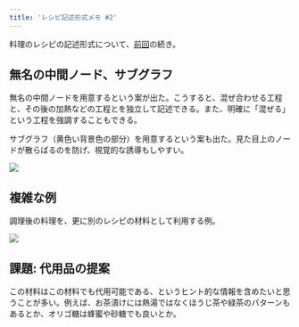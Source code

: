 ```yaml
---
title: 'レシピ記述形式メモ #2'
---
```

料理のレシピの記述形式について、[前回](https://r7kamura.com/articles/2022-05-13-mermaid-recipe-memo)の続き。

無名の中間ノード、サブグラフ
--------------

無名の中間ノードを用意するという案が出た。こうすると、混ぜ合わせる工程と、その後の加熱などの工程とを独立して記述できる。また、明確に「混ぜる」という工程を強調することもできる。

サブグラフ（黄色い背景色の部分）を用意するという案も出た。見た目上のノードが散らばるのを防げ、視覚的な誘導もしやすい。

![](https://lh3.googleusercontent.com/docs/AG8NV2YSaZYp9DwLk889NO4vUsFVOA20DMg0reM5IJuIhBY6oKMFtJ11aFi5mBOAtE_kkqoEAi4BA5Bu3V1Hw-OXaQSPe1h0h8Hvp7vjjAjJDt83dVG-8h1pmLzv2_2PumKYGE3ecfc4Snu8ukvCw0juezPTH1ATQHSLffz4SOKkBM-6kMqv95Qfq-vhprfXAOEo1gcSsx1P7oX3FgVRHvbvqOHR3aErVp3zFfVFl_5oucYQWHuegqXrg2DX2zgkluUDaTqQSCn77zCyKJS1-lkQcMtW-IwSkpm0_qOPqa_PJqYno32ZzEcog9jKqa81ZfgCE57ftF485OskYtRc3NCxp6IUZZgwM4LGRRhlvpPLczuRlnwoVjdVCgnKSDdnN3XokuMoHV7tvGzWIp-2LzbEYGMW_NDYeLaL7VOneza2-0littBd8vydidCdCIxdEGHVgLo5m5Bcrn8d4l0CKYXiUOS_4htn0WF_xjd9r6JsUhVjEOUoKDTU0N0klRE7HmkAdw0jkkTTwMgQQmomBfjIPO4nop29cNzfwtz4vjg0VfZnZ1HZr7N9drlTs06oFaHhA4vutSqlpfnzf_oKvAbyG8wGE6H4YqVn3IZPVaCqXjU2QymG9ipZ4DNmCz0rO7md7OG91WjWZ4ZXhvyd45jEhXuS8HAfuvoFey-SIG3oFb9s_meavypJMmfxTfG-YpCMv9SGsNYRf_wIaNS7c1VllEm2kH2lZ05uwQpV5Wf9ImUS5napMd1pstD4cJdeDrnbieP36XkumOp9o8oVUFUEk3l7O65KCRNrxOOOsSiU5CLmAsWpSwTdpPMLmjiyqP3RqIoG1LTh3GwrFGc_jzuBgyjIjLE_fV3aaT6Nzz3JXkQrMXnWpwZtRvPp25bkgx7tr82d4URi5TflUgAKHDqMO12aaomYCzLIOpcEJynaa7IqZ8NAlk6J3edfxPia1WswJciwaVUn7VfFw-4k4MH4fCgtFLNUC41eMEBxGWDV1JdMNrZQMCeVoOi-k47gRL7ceIoEKPtW_UNDFHjIGaaraT9SqAKJyrUaBAiJhzRSKuv7nCLzUXVFqBZPpYGuz3rNWRbsycgf5hhocI4szGfC2abu4dBRHb0cGrBPvyFVBR4ZXV-J25krr91YH7OV0FBexBYTn03lO3W3AarbQlyAIdx3JQphLdQEB0au0xZqei818g6LisdqlUbc2XFK2Lnf7VZPKNFPeWSvR0sw77lx5hNuBeC9CK6Idww8KNAcDmycjZcQ)

複雑な例
----

調理後の料理を、更に別のレシピの材料として利用する例。

![](https://lh3.googleusercontent.com/docs/AG8NV2Y_voEekjhcRqHfa4rwvSVFhHQlN6Bf7WfPgHgaeS03tPVkIjtoyFAqhdvt8jIdkeaPuJGmxNHEXVOdJp12ywIykHjVwUlqZDX1h7ZChVVR4irURhaCm8qP-8jt6lM_88xty67SyYbT8op2bbO9-Nd_U1u2OeemMFPLAY1z3QwmsuOhKkPB1Ew852aCm9xWasGSyBksxEQ5O8rjL31o86qiYQoPd8aHrMKQpUTmNXvIg0JWcWvaN1dLwhM9i6Yy3Jfa4G4WM_9YSGEOdiJeS3LaavOV0F3W6uRzRO0nCbLjGNipXhGpyAMO-8gekv5Ms4_vhhzQyPX8eik-izYvtR-IuLv2C2uomyrKGrHmo9VG9XUOM5CgODR_2ntJYfBtWH1iVDAdUpnACM6Muq-7eFBqNugKL3YsHRj0E757zYTRTf_UxDMPpykU2KjSe9e54uqjn4-j0jICEgcIPCbdRqwltUUG2v6b8tidFNrRcPSrx4BFcLQAZ2F7EfeN073_v7B92TebMJ-S1-XfmJlxrPSP0jSC7arEcA3DO5-M6x-fthkeY0AtCGb81PkfqD9ZK-PyJoa9X8vcpCQlgVC13SB1h5DRemOrtVzZr7_KgxbKGCXrYr8s4GyG9qDVzYcc27GPMjd-R5E0Lc4V1iGxsExNHjX_5dZHXD2pC2M-p0rqWh6h5dq2T6jGqyRhyWP-dM6rmke_efa-0S5uFaKIwNTtrfuAW2dWzTW-dcYMAJLtIUQLOjLj4crrSvE_EYL2HDuJ2haqmHUgLv4vmAoNn5M_WsInmLBKqUb_urdWmjvDfIy0r4SgDBG_RvtBHP8L1UdAHIlSrFsrtIFRLGbHG7EOfv2ntGFgF3tjg76tlB6MSFpGKBqEvMidy5koKTVuXYN2LFXl-N4wmVR_xFPGGgk1ldUXFxX3tLBCH2sGtIGfYExGdi0vBZXPyewPKLucz3RFc7JmY9-mMvQBB-5Uq87OmvgXOWXt3FG-CwhLnEDyRUzaEHwQmJwbKGnNZeGdjrChnZ971MftSCyd31tfYpC9M0uzFmVVfSsYUPONv7IOGBmnhxz3dZ4QyN84j1PV5IZPbgD5r3rREPqj__vhEpmgH9RvMNDhx6XAL0Q8Cj9Ym-QoHGWC0bJmBDzhvgWyzX1jfqmiRFy-QUnCAV6ZndYtt_xoy5C9q0Fk8UeQMYjkUKFMtGE1_8Dn4zsuGhb7lZipZNYjz05eMZdmvsRnvdk9e-PNCh-SSkSpKpFjjT_rrtR6)

課題: 代用品の提案
----------

この材料はこの材料でも代用可能である、というヒント的な情報を含めたいと思うことが多い。例えば、お茶漬けには熱湯ではなくほうじ茶や緑茶のパターンもあるとか、オリゴ糖は蜂蜜や砂糖でも良いとか。
